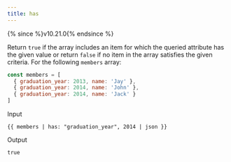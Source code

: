 ```yaml
---
title: has
---
```


{% since %}v10.21.0{% endsince %}

Return `true` if the array includes an item for which the queried attribute has the given value or return `false` if no item in the array satisfies the given criteria. For the following `members` array:

```javascript
const members = [
  { graduation_year: 2013, name: 'Jay' },
  { graduation_year: 2014, name: 'John' },
  { graduation_year: 2014, name: 'Jack' }
]
```

Input
```liquid
{{ members | has: "graduation_year", 2014 | json }}
```

Output
```text
true
```
